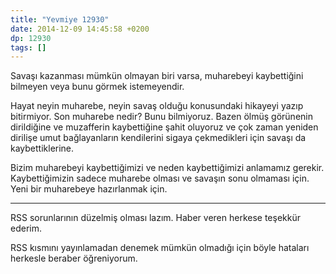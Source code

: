 ```yaml
---
title: "Yevmiye 12930"
date: 2014-12-09 14:45:58 +0200
dp: 12930
tags: []
---
```



Savaşı kazanması mümkün olmayan biri varsa, muharebeyi kaybettiğini
bilmeyen veya bunu görmek istemeyendir. 

Hayat neyin muharebe, neyin savaş olduğu konusundaki hikayeyi yazıp
bitirmiyor. Son muharebe nedir? Bunu bilmiyoruz. Bazen ölmüş görünenin
dirildiğine ve muzafferin kaybettiğine şahit oluyoruz ve çok zaman
yeniden dirilişe umut bağlayanların kendilerini sigaya çekmedikleri
için savaşı da kaybettiklerine.

Bizim muharebeyi kaybettiğimizi ve neden kaybettiğimizi anlamamız
gerekir. Kaybettiğimizin sadece muharebe olması ve savaşın sonu
olmaması için. Yeni bir muharebeye hazırlanmak için.

-----

RSS sorunlarının düzelmiş olması lazım. Haber veren herkese teşekkür
ederim.

RSS kısmını yayınlamadan denemek mümkün olmadığı için böyle hataları
herkesle beraber öğreniyorum. 


